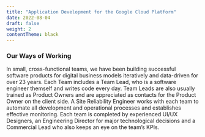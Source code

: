 ```yaml
---
title: "Application Development for the Google Cloud Platform"
date: 2022-08-04
draft: false
weight: 2
contentTheme: black
---
```

### Our Ways of Working

In small, cross-functional teams, we have been building successful software products for digital business models iteratively and data-driven for over 23 years. Each Team includes a Team Lead, who is a software engineer themself and writes code every day. Team Leads are also usually trained as Product Owners and are appreciated as contacts for the Product Owner on the client side. A Site Reliability Engineer works with each team to automate all development and operational processes and establishes effective monitoring. Each team is completed by experienced UI/UX Designers, an Engineering Director for major technological decisions and a Commercial Lead who also keeps an eye on the team’s KPIs.